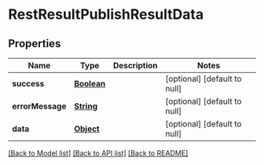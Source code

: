 # RestResultPublishResultData
## Properties

Name | Type | Description | Notes
------------ | ------------- | ------------- | -------------
**success** | [**Boolean**](boolean.md) |  | [optional] [default to null]
**errorMessage** | [**String**](string.md) |  | [optional] [default to null]
**data** | [**Object**](.md) |  | [optional] [default to null]

[[Back to Model list]](../README.md#documentation-for-models) [[Back to API list]](../README.md#documentation-for-api-endpoints) [[Back to README]](../README.md)


